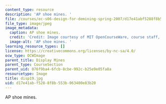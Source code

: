 ```yaml
---
content_type: resource
description: 'AP shoe mines. '
file: /courses/ec-s06-design-for-demining-spring-2007/d17e41abf5288f8b553b063400e83b20_disp19.jpg
file_type: image/jpeg
image_metadata:
  caption: AP shoe mines.
  credit: 'Credit: Image courtesy of MIT OpenCourseWare, course staff, and students.'
  image-alt: 'AP shoe mines. '
learning_resource_types: []
license: https://creativecommons.org/licenses/by-nc-sa/4.0/
ocw_type: OCWImage
parent_title: Display Mines
parent_type: CourseSection
parent_uid: 076f9ba4-6fcb-8cbe-992c-b25e9e05fa8a
resourcetype: Image
title: disp19.jpg
uid: d17e41ab-f528-8f8b-553b-063400e83b20
---
```

AP shoe mines. 